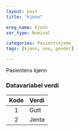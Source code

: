 ```yaml
---
layout: post
title: "kjonn"

ereg_name: kjonn
var_type: Nominal

categories: Pasientskjema
tags: [kjønn, sex, gender]

---
```


Pasientens kjønn

### Datavariabel verdi

| Kode  | Verdi |
| :---: | :---  |
| 1     | Gutt  |
| 2     | Jente |
